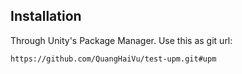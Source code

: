 ## Installation
Through Unity's Package Manager. Use this as git url:

`https://github.com/QuangHaiVu/test-upm.git#upm`
